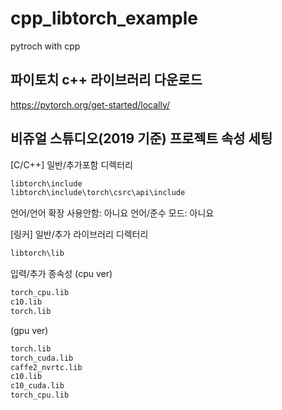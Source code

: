 # cpp_libtorch_example
pytroch with cpp

## 파이토치 c++ 라이브러리 다운로드
https://pytorch.org/get-started/locally/

## 비쥬얼 스튜디오(2019 기준) 프로젝트 속성 세팅
[C/C++]
일반/추가포함 디렉터리
```sh
libtorch\include
libtorch\include\torch\csrc\api\include
```
언어/언어 확장 사용안함: 아니요
언어/준수 모드: 아니요

[링커]
일반/추가 라이브러리 디렉터리
```sh
libtorch\lib
```
입력/추가 종속성
(cpu ver)
```sh
torch_cpu.lib
c10.lib
torch.lib
```
(gpu ver)
```sh
torch.lib
torch_cuda.lib
caffe2_nvrtc.lib
c10.lib
c10_cuda.lib
torch_cpu.lib
```
